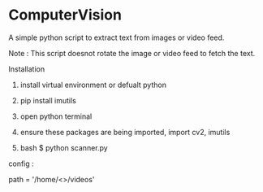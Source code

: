 # ComputerVision

A simple python script to extract text from images or video feed.

Note : This script doesnot rotate the image or video feed to fetch the text. 

Installation

1. install virtual environment or defualt python

2. pip install imutils

3. open python terminal

4. ensure these packages are being imported, import cv2, imutils

5. bash $ python scanner.py

config : 

path = '/home/<<user>>/videos'

